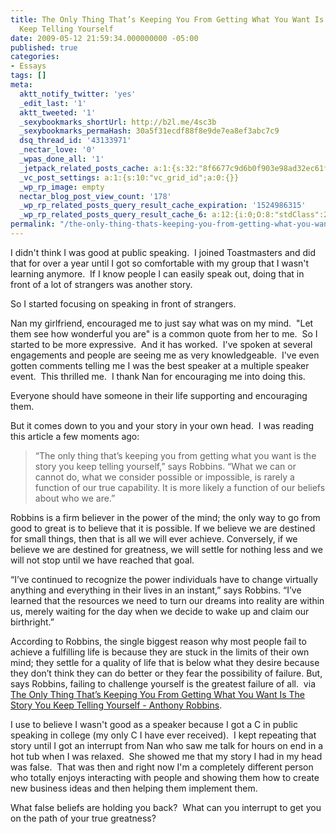 ```yaml
---
title: The Only Thing That’s Keeping You From Getting What You Want Is The Story You
  Keep Telling Yourself
date: 2009-05-12 21:59:34.000000000 -05:00
published: true
categories:
- Essays
tags: []
meta:
  aktt_notify_twitter: 'yes'
  _edit_last: '1'
  aktt_tweeted: '1'
  _sexybookmarks_shortUrl: http://b2l.me/4sc3b
  _sexybookmarks_permaHash: 30a5f31ecdf88f8e9de7ea8ef3abc7c9
  dsq_thread_id: '43133971'
  _nectar_love: '0'
  _wpas_done_all: '1'
  _jetpack_related_posts_cache: a:1:{s:32:"8f6677c9d6b0f903e98ad32ec61f8deb";a:2:{s:7:"expires";i:1461382604;s:7:"payload";a:3:{i:0;a:1:{s:2:"id";i:1267;}i:1;a:1:{s:2:"id";i:7215;}i:2;a:1:{s:2:"id";i:5870;}}}}
  _vc_post_settings: a:1:{s:10:"vc_grid_id";a:0:{}}
  _wp_rp_image: empty
  nectar_blog_post_view_count: '178'
  _wp_rp_related_posts_query_result_cache_expiration: '1524986315'
  _wp_rp_related_posts_query_result_cache_6: a:12:{i:0;O:8:"stdClass":2:{s:7:"post_id";s:4:"2686";s:5:"score";s:17:"61.76623703179736";}i:1;O:8:"stdClass":2:{s:7:"post_id";s:4:"1801";s:5:"score";s:16:"59.6002630901416";}i:2;O:8:"stdClass":2:{s:7:"post_id";s:3:"154";s:5:"score";s:17:"32.06862587886568";}i:3;O:8:"stdClass":2:{s:7:"post_id";s:3:"602";s:5:"score";s:18:"25.381800799828383";}i:4;O:8:"stdClass":2:{s:7:"post_id";s:3:"783";s:5:"score";s:18:"23.023418953960405";}i:5;O:8:"stdClass":2:{s:7:"post_id";s:3:"872";s:5:"score";s:18:"19.227455588929438";}i:6;O:8:"stdClass":2:{s:7:"post_id";s:3:"577";s:5:"score";s:18:"17.919714969030025";}i:7;O:8:"stdClass":2:{s:7:"post_id";s:3:"739";s:5:"score";s:18:"17.649365412525363";}i:8;O:8:"stdClass":2:{s:7:"post_id";s:2:"20";s:5:"score";s:17:"17.41669819205795";}i:9;O:8:"stdClass":2:{s:7:"post_id";s:3:"655";s:5:"score";s:17:"16.74073091183845";}i:10;O:8:"stdClass":2:{s:7:"post_id";s:3:"654";s:5:"score";s:17:"16.74073091183845";}i:11;O:8:"stdClass":2:{s:7:"post_id";s:3:"379";s:5:"score";s:18:"16.628889620593498";}}
permalink: "/the-only-thing-thats-keeping-you-from-getting-what-you-want-is-the-story-you-keep-telling-yourself/"
---
```

I didn't think I was good at public speaking.  I joined Toastmasters and did that for over a year until I got so comfortable with my group that I wasn't learning anymore.  If I know people I can easily speak out, doing that in front of a lot of strangers was another story.

So I started focusing on speaking in front of strangers.

Nan my girlfriend, encouraged me to just say what was on my mind.  "Let them see how wonderful you are" is a common quote from her to me.  So I started to be more expressive.  And it has worked.  I've spoken at several engagements and people are seeing me as very knowledgeable.  I've even gotten comments telling me I was the best speaker at a multiple speaker event.  This thrilled me.  I thank Nan for encouraging me into doing this.

Everyone should have someone in their life supporting and encouraging them.

But it comes down to you and your story in your own head.  I was reading this article a few moments ago:</p>
>“The only thing that’s keeping you from getting what you want is the story you keep telling yourself,” says Robbins. “What we can or cannot do, what we consider possible or impossible, is rarely a function of our true capability. It is more likely a function of our beliefs about who we are.”

Robbins is a firm believer in the power of the mind; the only way to go from good to great is to believe that it is possible. If we believe we are destined for small things, then that is all we will ever achieve. Conversely, if we believe we are destined for greatness, we will settle for nothing less and we will not stop until we have reached that goal.

“I’ve continued to recognize the power individuals have to change virtually anything and everything in their lives in an instant,” says Robbins. “I’ve learned that the resources we need to turn our dreams into reality are within us, merely waiting for the day when we decide to wake up and claim our birthright.”

According to Robbins, the single biggest reason why most people fail to achieve a fulfilling life is because they are stuck in the limits of their own mind; they settle for a quality of life that is below what they desire because they don’t think they can do better or they fear the possibility of failure. But, says Robbins, failing to challenge yourself is the greatest failure of all.  via <a href="http://www.youngentrepreneur.com/blog/2009/04/14/the-only-thing-thats-keeping-you-from-getting-what-you-want-is-the-story-you-keep-telling-yourself-anthony-robbins/" rel="nofollow">The Only Thing That’s Keeping You From Getting What You Want Is The Story You Keep Telling Yourself - Anthony Robbins</a>.</p></blockquote>
<p>I use to believe I wasn't good as a speaker because I got a C in public speaking in college (my only C I have ever received).  I kept repeating that story until I got an interrupt from Nan who saw me talk for hours on end in a hot tub when I was relaxed.  She showed me that my story I had in my head was false.  That was then and right now I'm a completely different person  who totally enjoys interacting with people and showing them how to create new business ideas and then helping them implement them.

What false beliefs are holding you back?  What can you interrupt to get you on the path of your true greatness?</p>
